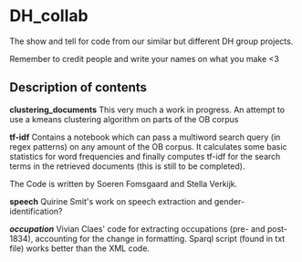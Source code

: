 # DH_collab
The show and tell for code from our similar but different DH group projects.


Remember to credit people and write your names on what you make <3

## Description of contents

**clustering_documents**
This very much a work in progress. An attempt to use a kmeans clustering algorithm on parts of the OB corpus

**tf-idf**
Contains a notebook which can pass a multiword search query (in regex patterns) on any amount of the OB corpus.
It calculates some basic statistics for word frequencies and finally computes tf-idf for the search terms in the retrieved documents (this is still to be completed).

The Code is written by Soeren Fomsgaard and Stella Verkijk.

**speech**
Quirine Smit's work on speech extraction and gender-identification?


***occupation***
Vivian Claes' code for extracting occupations (pre- and post-1834), accounting for the change in formatting. Sparql script (found in txt file) works better than the XML code.
